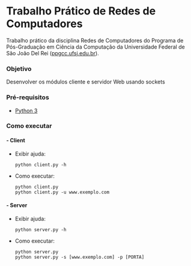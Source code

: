 # Trabalho Prático de Redes de Computadores

Trabalho prático da disciplina Redes de Computadores do Programa de
Pós-Graduação em Ciência da Computação da Universidade Federal de
São João Del Rei ([ppgcc.ufsj.edu.br](http://ppgcc.ufsj.edu.br)).

### Objetivo

Desenvolver os módulos cliente e servidor Web usando sockets


### Pré-requisitos

* [Python 3](https://www.python.org/)


### Como executar

#### - Client
* Exibir ajuda:
    ```
    python client.py -h
    ```
* Como executar:
    ```
    python client.py
    python client.py -u www.exemplo.com
    ```

#### - Server
* Exibir ajuda:
    ```
    python server.py -h
    ```
* Como executar:
    ```
    python server.py
    python server.py -s [www.exemplo.com] -p [PORTA]
    ```
